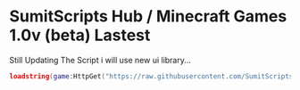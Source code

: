 # SumitScripts Hub / Minecraft Games 1.0v (beta) Lastest
Still Updating The Script i will use new ui library...
```lua
loadstring(game:HttpGet("https://raw.githubusercontent.com/SumitScripts/Minecraft/main/Releases/Version1.0-beta"))()
```
